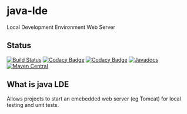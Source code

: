 # java-lde
Local Development Environment Web Server

## Status
[![Build Status](https://travis-ci.com/BorderTech/java-lde.svg?branch=develop)](https://travis-ci.com/BorderTech/java-lde)
[![Codacy Badge](https://api.codacy.com/project/badge/Grade/077a6594a3eb43ce899dd34225e48c29)](https://www.codacy.com/app/BorderTech/java-lde?utm_source=github.com&amp;utm_medium=referral&amp;utm_content=BorderTech/java-lde&amp;utm_campaign=Badge_Grade)
[![Codacy Badge](https://api.codacy.com/project/badge/Coverage/077a6594a3eb43ce899dd34225e48c29)](https://www.codacy.com/app/BorderTech/java-lde?utm_source=github.com&utm_medium=referral&utm_content=BorderTech/java-lde&utm_campaign=Badge_Coverage)
[![Javadocs](https://www.javadoc.io/badge/com.github.bordertech.lde/lde-api.svg)](https://www.javadoc.io/doc/com.github.bordertech.lde/lde-api)
[![Maven Central](https://img.shields.io/maven-central/v/com.github.bordertech.lde/lde-api.svg?label=Maven%20Central)](https://search.maven.org/search?q=g:%22com.github.bordertech.lde%22%20AND%20a:%22lde-api%22)

## What is java LDE

Allows projects to start an emebedded web server (eg Tomcat) for local testing and unit tests.
